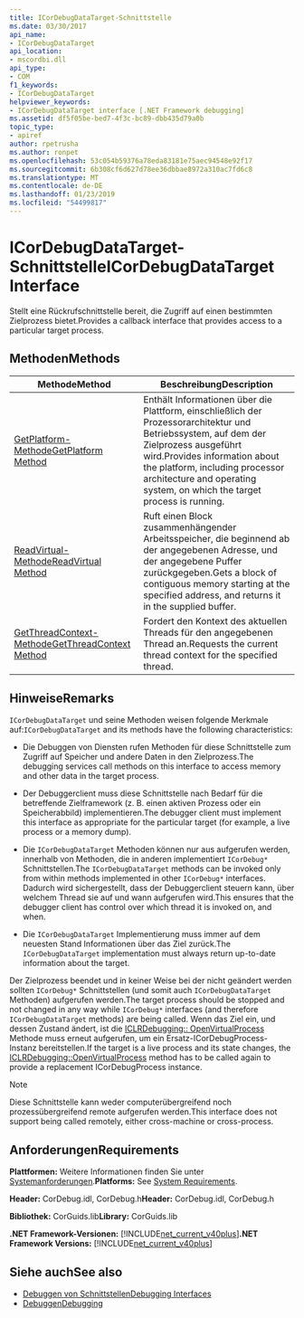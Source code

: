 ```yaml
---
title: ICorDebugDataTarget-Schnittstelle
ms.date: 03/30/2017
api_name:
- ICorDebugDataTarget
api_location:
- mscordbi.dll
api_type:
- COM
f1_keywords:
- ICorDebugDataTarget
helpviewer_keywords:
- ICorDebugDataTarget interface [.NET Framework debugging]
ms.assetid: df5f05be-bed7-4f3c-bc89-dbb435d79a0b
topic_type:
- apiref
author: rpetrusha
ms.author: ronpet
ms.openlocfilehash: 53c054b59376a78eda83181e75aec94548e92f17
ms.sourcegitcommit: 6b308cf6d627d78ee36dbbae8972a310ac7fd6c8
ms.translationtype: MT
ms.contentlocale: de-DE
ms.lasthandoff: 01/23/2019
ms.locfileid: "54499817"
---
```

# <a name="icordebugdatatarget-interface"></a><span data-ttu-id="cd9a6-102">ICorDebugDataTarget-Schnittstelle</span><span class="sxs-lookup"><span data-stu-id="cd9a6-102">ICorDebugDataTarget Interface</span></span>
<span data-ttu-id="cd9a6-103">Stellt eine Rückrufschnittstelle bereit, die Zugriff auf einen bestimmten Zielprozess bietet.</span><span class="sxs-lookup"><span data-stu-id="cd9a6-103">Provides a callback interface that provides access to a particular target process.</span></span>  
  
## <a name="methods"></a><span data-ttu-id="cd9a6-104">Methoden</span><span class="sxs-lookup"><span data-stu-id="cd9a6-104">Methods</span></span>  
  
|<span data-ttu-id="cd9a6-105">Methode</span><span class="sxs-lookup"><span data-stu-id="cd9a6-105">Method</span></span>|<span data-ttu-id="cd9a6-106">Beschreibung</span><span class="sxs-lookup"><span data-stu-id="cd9a6-106">Description</span></span>|  
|------------|-----------------|  
|[<span data-ttu-id="cd9a6-107">GetPlatform-Methode</span><span class="sxs-lookup"><span data-stu-id="cd9a6-107">GetPlatform Method</span></span>](../../../../docs/framework/unmanaged-api/debugging/icordebugdatatarget-getplatform-method.md)|<span data-ttu-id="cd9a6-108">Enthält Informationen über die Plattform, einschließlich der Prozessorarchitektur und Betriebssystem, auf dem der Zielprozess ausgeführt wird.</span><span class="sxs-lookup"><span data-stu-id="cd9a6-108">Provides information about the platform, including processor architecture and operating system, on which the target process is running.</span></span>|  
|[<span data-ttu-id="cd9a6-109">ReadVirtual-Methode</span><span class="sxs-lookup"><span data-stu-id="cd9a6-109">ReadVirtual Method</span></span>](../../../../docs/framework/unmanaged-api/debugging/icordebugdatatarget-readvirtual-method.md)|<span data-ttu-id="cd9a6-110">Ruft einen Block zusammenhängender Arbeitsspeicher, die beginnend ab der angegebenen Adresse, und der angegebene Puffer zurückgegeben.</span><span class="sxs-lookup"><span data-stu-id="cd9a6-110">Gets a block of contiguous memory starting at the specified address, and returns it in the supplied buffer.</span></span>|  
|[<span data-ttu-id="cd9a6-111">GetThreadContext-Methode</span><span class="sxs-lookup"><span data-stu-id="cd9a6-111">GetThreadContext Method</span></span>](../../../../docs/framework/unmanaged-api/debugging/icordebugdatatarget-getthreadcontext-method.md)|<span data-ttu-id="cd9a6-112">Fordert den Kontext des aktuellen Threads für den angegebenen Thread an.</span><span class="sxs-lookup"><span data-stu-id="cd9a6-112">Requests the current thread context for the specified thread.</span></span>|  
  
## <a name="remarks"></a><span data-ttu-id="cd9a6-113">Hinweise</span><span class="sxs-lookup"><span data-stu-id="cd9a6-113">Remarks</span></span>  
 <span data-ttu-id="cd9a6-114">`ICorDebugDataTarget` und seine Methoden weisen folgende Merkmale auf:</span><span class="sxs-lookup"><span data-stu-id="cd9a6-114">`ICorDebugDataTarget` and its methods have the following characteristics:</span></span>  
  
-   <span data-ttu-id="cd9a6-115">Die Debuggen von Diensten rufen Methoden für diese Schnittstelle zum Zugriff auf Speicher und andere Daten in den Zielprozess.</span><span class="sxs-lookup"><span data-stu-id="cd9a6-115">The debugging services call methods on this interface to access memory and other data in the target process.</span></span>  
  
-   <span data-ttu-id="cd9a6-116">Der Debuggerclient muss diese Schnittstelle nach Bedarf für die betreffende Zielframework (z. B. einen aktiven Prozess oder ein Speicherabbild) implementieren.</span><span class="sxs-lookup"><span data-stu-id="cd9a6-116">The debugger client must implement this interface as appropriate for the particular target (for example, a live process or a memory dump).</span></span>  
  
-   <span data-ttu-id="cd9a6-117">Die `ICorDebugDataTarget` Methoden können nur aus aufgerufen werden, innerhalb von Methoden, die in anderen implementiert `ICorDebug*` Schnittstellen.</span><span class="sxs-lookup"><span data-stu-id="cd9a6-117">The `ICorDebugDataTarget` methods can be invoked only from within methods implemented in other `ICorDebug*` interfaces.</span></span> <span data-ttu-id="cd9a6-118">Dadurch wird sichergestellt, dass der Debuggerclient steuern kann, über welchem Thread sie auf und wann aufgerufen wird.</span><span class="sxs-lookup"><span data-stu-id="cd9a6-118">This ensures that the debugger client has control over which thread it is invoked on, and when.</span></span>  
  
-   <span data-ttu-id="cd9a6-119">Die `ICorDebugDataTarget` Implementierung muss immer auf dem neuesten Stand Informationen über das Ziel zurück.</span><span class="sxs-lookup"><span data-stu-id="cd9a6-119">The `ICorDebugDataTarget` implementation must always return up-to-date information about the target.</span></span>  
  
 <span data-ttu-id="cd9a6-120">Der Zielprozess beendet und in keiner Weise bei der nicht geändert werden sollten `ICorDebug*` Schnittstellen (und somit auch `ICorDebugDataTarget` Methoden) aufgerufen werden.</span><span class="sxs-lookup"><span data-stu-id="cd9a6-120">The target process should be stopped and not changed in any way while `ICorDebug*` interfaces (and therefore `ICorDebugDataTarget` methods) are being called.</span></span> <span data-ttu-id="cd9a6-121">Wenn das Ziel ein, und dessen Zustand ändert, ist die [ICLRDebugging:: OpenVirtualProcess](../../../../docs/framework/unmanaged-api/debugging/iclrdebugging-openvirtualprocess-method.md) Methode muss erneut aufgerufen, um ein Ersatz-ICorDebugProcess-Instanz bereitstellen.</span><span class="sxs-lookup"><span data-stu-id="cd9a6-121">If the target is a live process and its state changes, the [ICLRDebugging::OpenVirtualProcess](../../../../docs/framework/unmanaged-api/debugging/iclrdebugging-openvirtualprocess-method.md) method has to be called again to provide a replacement ICorDebugProcess instance.</span></span>  
  
> [!NOTE]
>  <span data-ttu-id="cd9a6-122">Diese Schnittstelle kann weder computerübergreifend noch prozessübergreifend remote aufgerufen werden.</span><span class="sxs-lookup"><span data-stu-id="cd9a6-122">This interface does not support being called remotely, either cross-machine or cross-process.</span></span>  
  
## <a name="requirements"></a><span data-ttu-id="cd9a6-123">Anforderungen</span><span class="sxs-lookup"><span data-stu-id="cd9a6-123">Requirements</span></span>  
 <span data-ttu-id="cd9a6-124">**Plattformen:** Weitere Informationen finden Sie unter [Systemanforderungen](../../../../docs/framework/get-started/system-requirements.md).</span><span class="sxs-lookup"><span data-stu-id="cd9a6-124">**Platforms:** See [System Requirements](../../../../docs/framework/get-started/system-requirements.md).</span></span>  
  
 <span data-ttu-id="cd9a6-125">**Header:** CorDebug.idl, CorDebug.h</span><span class="sxs-lookup"><span data-stu-id="cd9a6-125">**Header:** CorDebug.idl, CorDebug.h</span></span>  
  
 <span data-ttu-id="cd9a6-126">**Bibliothek:** CorGuids.lib</span><span class="sxs-lookup"><span data-stu-id="cd9a6-126">**Library:** CorGuids.lib</span></span>  
  
 <span data-ttu-id="cd9a6-127">**.NET Framework-Versionen:** [!INCLUDE[net_current_v40plus](../../../../includes/net-current-v40plus-md.md)]</span><span class="sxs-lookup"><span data-stu-id="cd9a6-127">**.NET Framework Versions:** [!INCLUDE[net_current_v40plus](../../../../includes/net-current-v40plus-md.md)]</span></span>  
  
## <a name="see-also"></a><span data-ttu-id="cd9a6-128">Siehe auch</span><span class="sxs-lookup"><span data-stu-id="cd9a6-128">See also</span></span>
- [<span data-ttu-id="cd9a6-129">Debuggen von Schnittstellen</span><span class="sxs-lookup"><span data-stu-id="cd9a6-129">Debugging Interfaces</span></span>](../../../../docs/framework/unmanaged-api/debugging/debugging-interfaces.md)
- [<span data-ttu-id="cd9a6-130">Debuggen</span><span class="sxs-lookup"><span data-stu-id="cd9a6-130">Debugging</span></span>](../../../../docs/framework/unmanaged-api/debugging/index.md)
